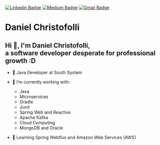 [![Linkedin Badge](https://img.shields.io/badge/Linkedin-Daniel%20Christofolli-blue?style=flat-square)](https://www.linkedin.com/in/daniel-christofolli-069071160/)
[![Medium Badge](https://img.shields.io/badge/Medium-Daniel%20Christofolli-lightgrey?style=flat-square)](https://medium.com/@danielchristofolli)
[![Gmail Badge](https://img.shields.io/badge/Gmail-Daniel%20Christofolli-red?style=flat-square)](mailto:danielchristofolli@gmail.com)

# Daniel Christofolli

## Hi 👋, I'm Daniel Christofolli,<br>a software developer desperate for professional growth :D

- 🔭 Java Developer at South System


- 🔭 I’m currently working with:
  - Java
  - Microservices
  - Gradle
  - Junit
  - Spring Web and Reactive
  - Apache Kafka
  - Cloud Computing
  - MongoDB and Oracle
  
- 🌱 Learning Spring Webflux and Amazon Web Services (AWS)
